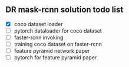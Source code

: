 ## DR mask-rcnn solution todo list

- [x] coco dataset loader
- [ ] pytorch dataloader for coco dataset
- [ ] faster-rcnn invoking
- [ ] training coco dataset on faster-rcnn
- [ ] feature pyramid network paper
- [ ] pytorch for feature pyramid paper